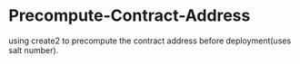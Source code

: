# Precompute-Contract-Address
using create2 to precompute the contract address before deployment(uses salt number).

